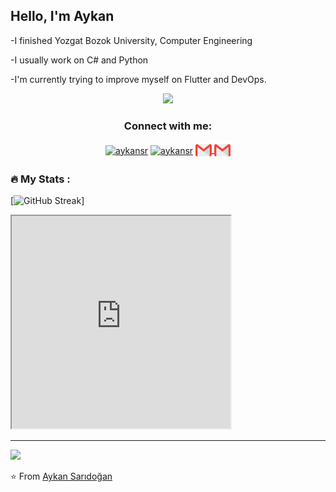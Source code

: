 <!DOCTYPE html>
<html lang="en">

 ## Hello, I'm Aykan

  -I finished Yozgat Bozok University, Computer Engineering 
  
  -I usually work on C# and Python
  
  -I'm currently trying to improve myself on Flutter and DevOps.

  <div id="header" align="center">
  <img src="https://media.giphy.com/media/l41JU9pUyosHzWyuQ/giphy.gif" width="350"/>
</div>

 
<h3 align="center">Connect with me:</h3>
<p align="center">
<a href="https://twitter.com/aykansr" target="blank"><img align="center" src="https://raw.githubusercontent.com/rahuldkjain/github-profile-readme-generator/master/src/images/icons/Social/twitter.svg" alt="aykansr" height="30" width="40" /></a>
<a href="https://instagram.com/aykansr" target="blank"><img align="center" src="https://raw.githubusercontent.com/rahuldkjain/github-profile-readme-generator/master/src/images/icons/Social/instagram.svg" alt="aykansr" height="30" width="40" /></a>
<a href="mailto:aykansaridogan@gmail.com">
 <img align="center" alt="Satyam Goyal | Gmail" width="26px" src="https://github.com/SatYu26/SatYu26/blob/master/Assets/Gmail.svg" />
</a>
<a href="mailto:aykansaridogan@hotmail.com">
<img align="center" alt="Satyam Goyal | Gmail" width="26px" src="https://github.com/SatYu26/SatYu26/blob/master/Assets/Gmail.svg" />
</a>  
  
  
 


  
  
### :fire: My Stats :
[![GitHub Streak](https://github-readme-stats.vercel.app/api/top-langs?username=aykansaridogan&show_icons=true&locale=en&layout=compact&langs_count=8&theme=algolia)]


<iframe
  title="Github User Repositories"
  width="350px"
  height="340px"
  src="https://github-ui-widgets.onrender.com/aykansaridogan/repositories"
></iframe>



----
  ![](https://visitor-badge.glitch.me/badge?page_id=aykansaridogan)


:star: From [Aykan Sarıdoğan](https://github.com/aykansaridogan/)

  
  

 <body>


 

</body>
</html>
